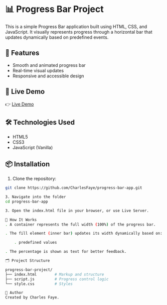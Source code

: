 # 📊 Progress Bar Project

This is a simple Progress Bar application built using HTML, CSS, and JavaScript. It visually represents progress through a horizontal bar that updates dynamically based on predefined events.

## 🚀 Features

- Smooth and animated progress bar
- Real-time visual updates
- Responsive and accessible design

## 🔗 Live Demo

👉 [Live Demo](https://progress-bar-app-nine.vercel.app/)  

## 🛠 Technologies Used

- HTML5
- CSS3
- JavaScript (Vanilla)

## 📦 Installation

1. Clone the repository:

```bash
git clone https://github.com/CharlesFaye/progress-bar-app.git

3. Navigate into the folder
cd progress-bar-app

3. Open the index.html file in your browser, or use Live Server.

🧠 How It Works
. A container represents the full width (100%) of the progress bar.

. The fill element (inner bar) updates its width dynamically based on:

    . predefined values

. The percentage is shown as text for better feedback.

🗂️ Project Structure

progress-bar-project/
├── index.html        # Markup and structure
├── script.js         # Progress control logic
└── style.css         # Styles

👤 Author
Created by Charles Faye.

